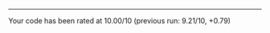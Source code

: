
-------------------------------------------------------------------
Your code has been rated at 10.00/10 (previous run: 9.21/10, +0.79)

